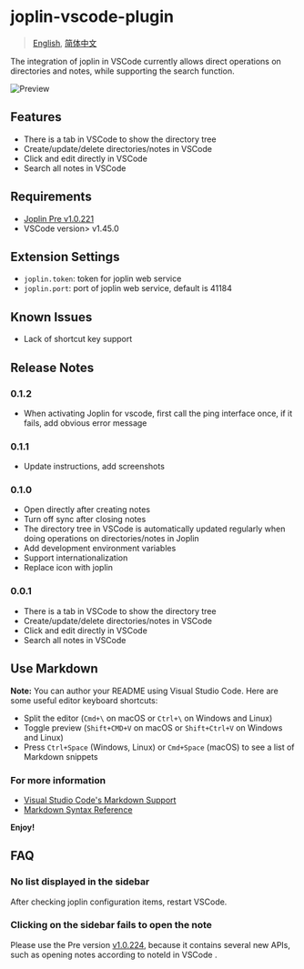 # joplin-vscode-plugin

> [English](https://github.com/rxliuli/joplin-vscode-plugin/blob/master/README.md), [简体中文](https://github.com/rxliuli/joplin-vscode-plugin/blob/master/README.ZH_CN.md)

The integration of joplin in VSCode currently allows direct operations on directories and notes, while supporting the search function.

![Preview](https://cdn.jsdelivr.net/gh/rxliuli/img-bed/20200623085740.png)

## Features

- There is a tab in VSCode to show the directory tree
- Create/update/delete directories/notes in VSCode
- Click and edit directly in VSCode
- Search all notes in VSCode

## Requirements

- [Joplin Pre v1.0.221](https://github.com/laurent22/joplin/releases/tag/v1.0.221)
- VSCode version> v1.45.0

## Extension Settings

- `joplin.token`: token for joplin web service
- `joplin.port`: port of joplin web service, default is 41184

## Known Issues

- Lack of shortcut key support

## Release Notes

### 0.1.2

- When activating Joplin for vscode, first call the ping interface once, if it fails, add obvious error message

### 0.1.1

- Update instructions, add screenshots

### 0.1.0

- Open directly after creating notes
- Turn off sync after closing notes
- The directory tree in VSCode is automatically updated regularly when doing operations on directories/notes in Joplin
- Add development environment variables
- Support internationalization
- Replace icon with joplin

### 0.0.1

- There is a tab in VSCode to show the directory tree
- Create/update/delete directories/notes in VSCode
- Click and edit directly in VSCode
- Search all notes in VSCode

## Use Markdown

**Note:** You can author your README using Visual Studio Code. Here are some useful editor keyboard shortcuts:

- Split the editor (`Cmd+\` on macOS or `Ctrl+\` on Windows and Linux)
- Toggle preview (`Shift+CMD+V` on macOS or `Shift+Ctrl+V` on Windows and Linux)
- Press `Ctrl+Space` (Windows, Linux) or `Cmd+Space` (macOS) to see a list of Markdown snippets

### For more information

- [Visual Studio Code's Markdown Support](http://code.visualstudio.com/docs/languages/markdown)
- [Markdown Syntax Reference](https://help.github.com/articles/markdown-basics/)

**Enjoy!**

## FAQ

### No list displayed in the sidebar

After checking joplin configuration items, restart VSCode.

### Clicking on the sidebar fails to open the note

Please use the Pre version [v1.0.224](https://github.com/laurent22/joplin/releases/tag/v1.0.224), because it contains several new APIs, such as opening notes according to noteId in VSCode .
